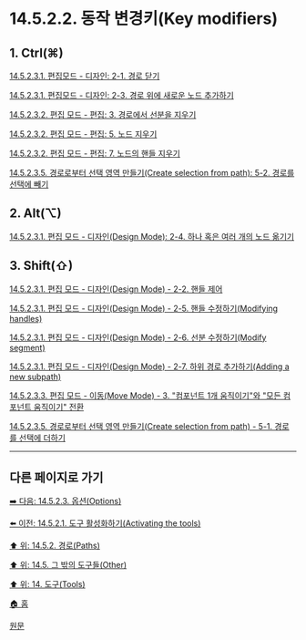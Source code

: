 # 14.5.2.2. 동작 변경키(Key modifiers)

<a id="14-05-02-02-s1"></a>

## 1. Ctrl(⌘)

[14.5.2.3.1. 편집모드 - 디자인: 2-1. 경로 닫기](./14-05-02-03-01-design_mode.md#14-05-02-03-01-s2-01)

[14.5.2.3.1. 편집모드 - 디자인: 2-3. 경로 위에 새로운 노드 추가하기](./14-05-02-03-01-design_mode.md#90-10-35-02-02-a1)

[14.5.2.3.2. 편집 모드 - 편집: 3. 경로에서 선분을 지우기](./14-05-02-03-02-edit_mode.md#14-05-02-03-02-s3)

[14.5.2.3.2. 편집 모드 - 편집: 5. 노드 지우기](./14-05-02-03-02-edit_mode.md#14-05-02-03-02-s5)

[14.5.2.3.2. 편집 모드 - 편집: 7. 노드의 핸들 지우기](./14-05-02-03-02-edit_mode.md#14-05-02-03-02-s7)

[14.5.2.3.5. 경로로부터 선택 영역 만들기(Create selection from path): 5-2. 경로를 선택에 빼기](./14-05-02-03-05-create_selection_from_path.md#14-05-02-03-05-s5-02)

<a id="14-05-02-02-s2"></a>

## 2. Alt(⌥)
[14.5.2.3.1. 편집 모드 - 디자인(Design Mode): 2-4. 하나 혹은 여러 개의 노드 옮기기](./14-05-02-03-01-design_mode.md#90-10-35-03-01-a1)

<a id="14-05-02-02-s3"></a>

## 3. Shift(⇧)

[14.5.2.3.1. 편집 모드 - 디자인(Design Mode) - 2-2. 핸들 제어](./14-05-02-03-01-design_mode.md#14-05-02-03-01-s2-02)

[14.5.2.3.1. 편집 모드 - 디자인(Design Mode) - 2-5. 핸들 수정하기(Modifying handles)](./14-05-02-03-01-design_mode.md#14-05-02-03-01-s2-05)

[14.5.2.3.1. 편집 모드 - 디자인(Design Mode) - 2-6. 선분 수정하기(Modify segment)](./14-05-02-03-01-design_mode.md#14-05-02-03-01-s2-06)

[14.5.2.3.1. 편집 모드 - 디자인(Design Mode) - 2-7. 하위 경로 추가하기(Adding a new subpath)](./14-05-02-03-01-design_mode.md#14-05-02-03-01-s2-07)

[14.5.2.3.3. 편집 모드 - 이동(Move Mode) - 3. "컴포넌트 1개 움직이기"와  "모든 컴포넌트 움직이기" 전환](./14-05-02-03-03-move_mode.md#14-05-02-03-03-s3)

[14.5.2.3.5. 경로로부터 선택 영역 만들기(Create selection from path) - 5-1. 경로를 선택에 더하기](./14-05-02-03-05-create_selection_from_path.md#14-05-02-03-05-s5-01)

***

## 다른 페이지로 가기

[➡️ 다음: 14.5.2.3. 옵션(Options)](./14-05-02-03-00-options.md)

[⬅️ 이전: 14.5.2.1. 도구 활성화하기(Activating the tools)](./14-05-02-01-activating_the_tool.md)

[⬆️ 위: 14.5.2. 경로(Paths)](./14-05-02-00-paths.md)

[⬆️ 위: 14.5. 그 밖의 도구들(Other)](./14-05-00-other.md)

[⬆️ 위: 14. 도구(Tools)](./14-00-tools.md)

[🏠 홈](./00-home.md)

[원문](https://docs.gimp.org/2.10/ko/gimp-tool-path.html#idm16498)